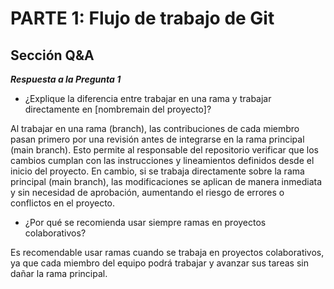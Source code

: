 # PARTE 1: Flujo de trabajo de Git
## **Sección Q&A**

***Respuesta a la Pregunta 1***
- ¿Explique la diferencia entre trabajar en una rama y trabajar
directamente en [nombremain del proyecto]?

Al trabajar en una rama (branch), las contribuciones de cada miembro
pasan primero por una revisión antes de integrarse en la rama principal 
(main branch). Esto permite al responsable del repositorio verificar que
los cambios cumplan con las instrucciones y lineamientos definidos desde 
el inicio del proyecto. En cambio, si se trabaja directamente sobre la 
rama principal (main branch), las modificaciones se aplican de manera 
inmediata y sin necesidad de aprobación, aumentando el riesgo de errores 
o conflictos en el proyecto.

- ¿Por qué se recomienda usar siempre ramas en proyectos colaborativos?

Es recomendable usar ramas cuando se trabaja en proyectos colaborativos,
ya que cada miembro del equipo podrá trabajar y avanzar sus tareas sin
dañar la rama principal. 
